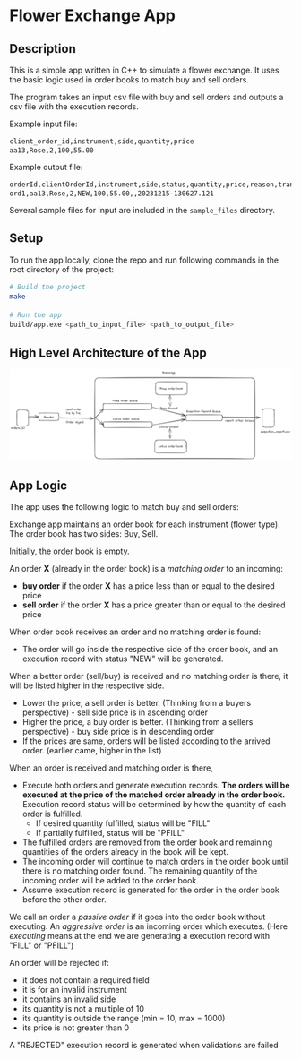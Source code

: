 # Flower Exchange App

## Description

This is a simple app written in C++ to simulate a flower exchange. It uses the basic logic used in order books to match buy and sell orders.

The program takes an input csv file with buy and sell orders and outputs a csv file with the execution records.

Example input file:

```csv
client_order_id,instrument,side,quantity,price
aa13,Rose,2,100,55.00
```

Example output file:

```
orderId,clientOrderId,instrument,side,status,quantity,price,reason,transactionTime
ord1,aa13,Rose,2,NEW,100,55.00,,20231215-130627.121
```

Several sample files for input are included in the `sample_files` directory.

## Setup

To run the app locally, clone the repo and run following commands in the root directory of the project:

```bash
# Build the project
make

# Run the app
build/app.exe <path_to_input_file> <path_to_output_file>
```

## High Level Architecture of the App

![High level design of the app](img/high_level_design.png)


## App Logic

The app uses the following logic to match buy and sell orders:

Exchange app maintains an order book for each instrument (flower type). The order book has two sides: Buy, Sell.

Initially, the order book is empty. 

An order **X** (already in the order book) is a *matching order* to an incoming:
- **buy order** if the order **X** has a price less than or equal to the desired price
- **sell order** if the order **X** has a price greater than or equal to the desired price

When order book receives an order and no matching order is found:
- The order will go inside the respective side of the order book, and an execution record with status "NEW" will be generated.

When a better order (sell/buy) is received and no matching order is there, it will be listed higher in the respective side.
- Lower the price, a sell order is better. (Thinking from a buyers perspective) - sell side price is in ascending order
- Higher the price, a buy order is better. (Thinking from a sellers perspective) - buy side price is in descending order
- If the prices are same, orders will be listed according to the arrived order. (earlier came, higher in the list)

When an order is received and matching order is there,
- Execute both orders and generate execution records. **The orders will be executed at the price of the matched order already in the order book.** Execution record status will be determined by how the quantity of each order is fulfilled. 
	- If desired quantity fulfilled, status will be "FILL"
	- If partially fulfilled, status will be "PFILL"
- The fulfilled orders are removed from the order book and remaining quantities of the orders already in the book will be kept.
- The incoming order will continue to match orders in the order book until there is no matching order found. The remaining quantity of the incoming order will be added to the order book.
- Assume execution record is generated for the order in the order book before the other order.

We call an order a *passive order* if it goes into the order book without executing. An *aggressive order* is an incoming order which executes. (Here *executing* means at the end we are generating a execution record with "FILL" or "PFILL")

An order will be rejected if:
- it does not contain a required field
- it is for an invalid instrument
- it contains an invalid side
- its quantity is not a multiple of 10
- its quantity is outside the range (min = 10, max = 1000)
- its price is not greater than 0

A "REJECTED" execution record is generated when validations are failed
